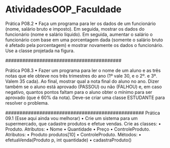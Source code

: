 # AtividadesOOP_Faculdade

Prática P08.2
• Faça um programa para ler os dados de
um funcionário (nome, salário bruto e
imposto). Em seguida, mostrar os dados
do funcionário (nome e salário líquido).
Em seguida, aumentar o salário o
funcionário com base em uma
porcentagem dada (somente o salário
bruto é afetado pela porcentagem) e
mostrar novamente os dados o
funcionário. Use a classe projetada na
figura.

#########################################

Prática P08.3
• Fazer um programa para ler o nome de um aluno e as três notas que ele
obteve nos três trimestres do ano (1º vale 30, e o 2º. e 3º. Valem 35 cada).
Ao final, mostrar qual a nota final do aluno no ano. Dizer também se o
aluno está aprovado (PASSOU) ou não (FALHOU) e, em caso negativo,
quantos pontos faltam para o aluno obter o mínimo para ser aprovado
(que é 60% da nota). Deve-se criar uma classe ESTUDANTE para resolver
o problema.

#################################################
Prática 09.1 (Esse aqui ainda vou melhorar)
• Crie um sistema para um supermercado, que cadastre produtos e efetue
vendas. Crie as classes:
• Produto. 
    Atributos:
    • Nome
    • Quantidade
    • Preço
• ControleProduto. 
    Atributos:
    • Produto produtos[10]
    • ControleProduto. 
    Métodos:
    • efetuaVenda(Produto p, int quantidade)
    • cadastraProduto()
